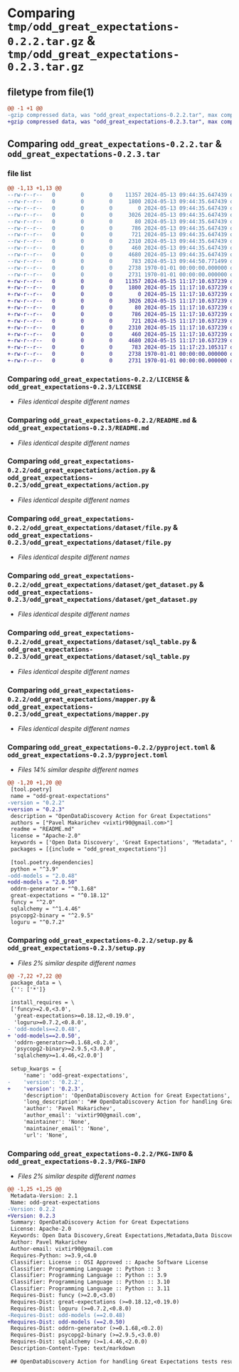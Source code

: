 # Comparing `tmp/odd_great_expectations-0.2.2.tar.gz` & `tmp/odd_great_expectations-0.2.3.tar.gz`

## filetype from file(1)

```diff
@@ -1 +1 @@
-gzip compressed data, was "odd_great_expectations-0.2.2.tar", max compression
+gzip compressed data, was "odd_great_expectations-0.2.3.tar", max compression
```

## Comparing `odd_great_expectations-0.2.2.tar` & `odd_great_expectations-0.2.3.tar`

### file list

```diff
@@ -1,13 +1,13 @@
--rw-r--r--   0        0        0    11357 2024-05-13 09:44:35.647439 odd_great_expectations-0.2.2/LICENSE
--rw-r--r--   0        0        0     1800 2024-05-13 09:44:35.647439 odd_great_expectations-0.2.2/README.md
--rw-r--r--   0        0        0        0 2024-05-13 09:44:35.647439 odd_great_expectations-0.2.2/odd_great_expectations/__init__.py
--rw-r--r--   0        0        0     3026 2024-05-13 09:44:35.647439 odd_great_expectations-0.2.2/odd_great_expectations/action.py
--rw-r--r--   0        0        0       80 2024-05-13 09:44:35.647439 odd_great_expectations-0.2.2/odd_great_expectations/dataset/__init__.py
--rw-r--r--   0        0        0      786 2024-05-13 09:44:35.647439 odd_great_expectations-0.2.2/odd_great_expectations/dataset/file.py
--rw-r--r--   0        0        0      721 2024-05-13 09:44:35.647439 odd_great_expectations-0.2.2/odd_great_expectations/dataset/get_dataset.py
--rw-r--r--   0        0        0     2310 2024-05-13 09:44:35.647439 odd_great_expectations-0.2.2/odd_great_expectations/dataset/sql_table.py
--rw-r--r--   0        0        0      460 2024-05-13 09:44:35.647439 odd_great_expectations-0.2.2/odd_great_expectations/logger.py
--rw-r--r--   0        0        0     4680 2024-05-13 09:44:35.647439 odd_great_expectations-0.2.2/odd_great_expectations/mapper.py
--rw-r--r--   0        0        0      783 2024-05-13 09:44:50.771499 odd_great_expectations-0.2.2/pyproject.toml
--rw-r--r--   0        0        0     2738 1970-01-01 00:00:00.000000 odd_great_expectations-0.2.2/setup.py
--rw-r--r--   0        0        0     2731 1970-01-01 00:00:00.000000 odd_great_expectations-0.2.2/PKG-INFO
+-rw-r--r--   0        0        0    11357 2024-05-15 11:17:10.637239 odd_great_expectations-0.2.3/LICENSE
+-rw-r--r--   0        0        0     1800 2024-05-15 11:17:10.637239 odd_great_expectations-0.2.3/README.md
+-rw-r--r--   0        0        0        0 2024-05-15 11:17:10.637239 odd_great_expectations-0.2.3/odd_great_expectations/__init__.py
+-rw-r--r--   0        0        0     3026 2024-05-15 11:17:10.637239 odd_great_expectations-0.2.3/odd_great_expectations/action.py
+-rw-r--r--   0        0        0       80 2024-05-15 11:17:10.637239 odd_great_expectations-0.2.3/odd_great_expectations/dataset/__init__.py
+-rw-r--r--   0        0        0      786 2024-05-15 11:17:10.637239 odd_great_expectations-0.2.3/odd_great_expectations/dataset/file.py
+-rw-r--r--   0        0        0      721 2024-05-15 11:17:10.637239 odd_great_expectations-0.2.3/odd_great_expectations/dataset/get_dataset.py
+-rw-r--r--   0        0        0     2310 2024-05-15 11:17:10.637239 odd_great_expectations-0.2.3/odd_great_expectations/dataset/sql_table.py
+-rw-r--r--   0        0        0      460 2024-05-15 11:17:10.637239 odd_great_expectations-0.2.3/odd_great_expectations/logger.py
+-rw-r--r--   0        0        0     4680 2024-05-15 11:17:10.637239 odd_great_expectations-0.2.3/odd_great_expectations/mapper.py
+-rw-r--r--   0        0        0      783 2024-05-15 11:17:23.105317 odd_great_expectations-0.2.3/pyproject.toml
+-rw-r--r--   0        0        0     2738 1970-01-01 00:00:00.000000 odd_great_expectations-0.2.3/setup.py
+-rw-r--r--   0        0        0     2731 1970-01-01 00:00:00.000000 odd_great_expectations-0.2.3/PKG-INFO
```

### Comparing `odd_great_expectations-0.2.2/LICENSE` & `odd_great_expectations-0.2.3/LICENSE`

 * *Files identical despite different names*

### Comparing `odd_great_expectations-0.2.2/README.md` & `odd_great_expectations-0.2.3/README.md`

 * *Files identical despite different names*

### Comparing `odd_great_expectations-0.2.2/odd_great_expectations/action.py` & `odd_great_expectations-0.2.3/odd_great_expectations/action.py`

 * *Files identical despite different names*

### Comparing `odd_great_expectations-0.2.2/odd_great_expectations/dataset/file.py` & `odd_great_expectations-0.2.3/odd_great_expectations/dataset/file.py`

 * *Files identical despite different names*

### Comparing `odd_great_expectations-0.2.2/odd_great_expectations/dataset/get_dataset.py` & `odd_great_expectations-0.2.3/odd_great_expectations/dataset/get_dataset.py`

 * *Files identical despite different names*

### Comparing `odd_great_expectations-0.2.2/odd_great_expectations/dataset/sql_table.py` & `odd_great_expectations-0.2.3/odd_great_expectations/dataset/sql_table.py`

 * *Files identical despite different names*

### Comparing `odd_great_expectations-0.2.2/odd_great_expectations/mapper.py` & `odd_great_expectations-0.2.3/odd_great_expectations/mapper.py`

 * *Files identical despite different names*

### Comparing `odd_great_expectations-0.2.2/pyproject.toml` & `odd_great_expectations-0.2.3/pyproject.toml`

 * *Files 14% similar despite different names*

```diff
@@ -1,20 +1,20 @@
 [tool.poetry]
 name = "odd-great-expectations"
-version = "0.2.2"
+version = "0.2.3"
 description = "OpenDataDiscovery Action for Great Expectations"
 authors = ["Pavel Makarichev <vixtir90@gmail.com>"]
 readme = "README.md"
 license = "Apache-2.0"
 keywords = ['Open Data Discovery', 'Great Expectations', "Metadata", "Data Discovery", "Data Observability"]
 packages = [{include = "odd_great_expectations"}]
 
 [tool.poetry.dependencies]
 python = "^3.9"
-odd-models = "2.0.48"
+odd-models = "2.0.50"
 oddrn-generator = "^0.1.68"
 great-expectations = "^0.18.12"
 funcy = "^2.0"
 sqlalchemy = "^1.4.46"
 psycopg2-binary = "^2.9.5"
 loguru = "^0.7.2"
```

### Comparing `odd_great_expectations-0.2.2/setup.py` & `odd_great_expectations-0.2.3/setup.py`

 * *Files 2% similar despite different names*

```diff
@@ -7,22 +7,22 @@
 package_data = \
 {'': ['*']}
 
 install_requires = \
 ['funcy>=2.0,<3.0',
  'great-expectations>=0.18.12,<0.19.0',
  'loguru>=0.7.2,<0.8.0',
- 'odd-models==2.0.48',
+ 'odd-models==2.0.50',
  'oddrn-generator>=0.1.68,<0.2.0',
  'psycopg2-binary>=2.9.5,<3.0.0',
  'sqlalchemy>=1.4.46,<2.0.0']
 
 setup_kwargs = {
     'name': 'odd-great-expectations',
-    'version': '0.2.2',
+    'version': '0.2.3',
     'description': 'OpenDataDiscovery Action for Great Expectations',
     'long_description': "## OpenDataDiscovery Action for handling Great Expectations tests results.\n\n[![PyPI version](https://badge.fury.io/py/odd-great-expectations.svg)](https://badge.fury.io/py/odd-great-expectations)\n\n![image](assets/screenshot.png)\n\n# What is it?\n`odd_great_expectation.action.ODDAction`\nIs a class derived from GX `ValidationAction` which will be run by GreatExpectations at runtime with `ValidationResult`s for checkpoint.\n\n\n# How to use it?:\nInstall `odd-great-expectations` package\n```bash\npip install odd-great-expectations\n```\nAdd `ODDAction` action to some checkpoint's action list:\n```yaml\nname: <CHECKPOINT_NAME>\nconfig_version: 1.0\n...\naction_list:\n  # other actions\n  - name: store_metadata_to_odd\n    action:\n      module_name: odd_great_expectations.action\n      class_name: ODDAction\n      platform_host: <PLATFORM_HOST>\n      data_source_name: <DATA_SOURCE_NAME>\n```\n\nParameters:\n\n`platform_host` - Location of OpenDataDiscovery platform, i.e. http://localhost:8080\n\n`platform_token` - OpenDataDiscovery token, how to get it - https://docs.opendatadiscovery.org/configuration-and-deployment/trylocally#create-collector-entity\n\n`data_source_name` - Unique name for data source, i.e. local_qa_test\n\nBoth `platform_host` and `platform_token`  can be set using `ODD_PLATFORM_HOST` and `ODD_PLATFORM_PLATFORM` env variables accordingly.\n\nRun checkpoint\n```bash\ngreat_expectations checkpoint run <CHECKPOINT_NAME>\n```\nCheck results on `PLATFORM_HOST` UI.\n\n## Supporting features\n| Feature                     | Supporting |\n| --------------------------- | ---------- |\n| V3 API +                    | +          |\n| SqlAlchemyEngine            | +          |\n| PandasEngine                | +          |\n| Great Expectations V2 API - | -          |\n| Cloud Solution              | -          |\n",
     'author': 'Pavel Makarichev',
     'author_email': 'vixtir90@gmail.com',
     'maintainer': 'None',
     'maintainer_email': 'None',
     'url': 'None',
```

### Comparing `odd_great_expectations-0.2.2/PKG-INFO` & `odd_great_expectations-0.2.3/PKG-INFO`

 * *Files 2% similar despite different names*

```diff
@@ -1,25 +1,25 @@
 Metadata-Version: 2.1
 Name: odd-great-expectations
-Version: 0.2.2
+Version: 0.2.3
 Summary: OpenDataDiscovery Action for Great Expectations
 License: Apache-2.0
 Keywords: Open Data Discovery,Great Expectations,Metadata,Data Discovery,Data Observability
 Author: Pavel Makarichev
 Author-email: vixtir90@gmail.com
 Requires-Python: >=3.9,<4.0
 Classifier: License :: OSI Approved :: Apache Software License
 Classifier: Programming Language :: Python :: 3
 Classifier: Programming Language :: Python :: 3.9
 Classifier: Programming Language :: Python :: 3.10
 Classifier: Programming Language :: Python :: 3.11
 Requires-Dist: funcy (>=2.0,<3.0)
 Requires-Dist: great-expectations (>=0.18.12,<0.19.0)
 Requires-Dist: loguru (>=0.7.2,<0.8.0)
-Requires-Dist: odd-models (==2.0.48)
+Requires-Dist: odd-models (==2.0.50)
 Requires-Dist: oddrn-generator (>=0.1.68,<0.2.0)
 Requires-Dist: psycopg2-binary (>=2.9.5,<3.0.0)
 Requires-Dist: sqlalchemy (>=1.4.46,<2.0.0)
 Description-Content-Type: text/markdown
 
 ## OpenDataDiscovery Action for handling Great Expectations tests results.
```

